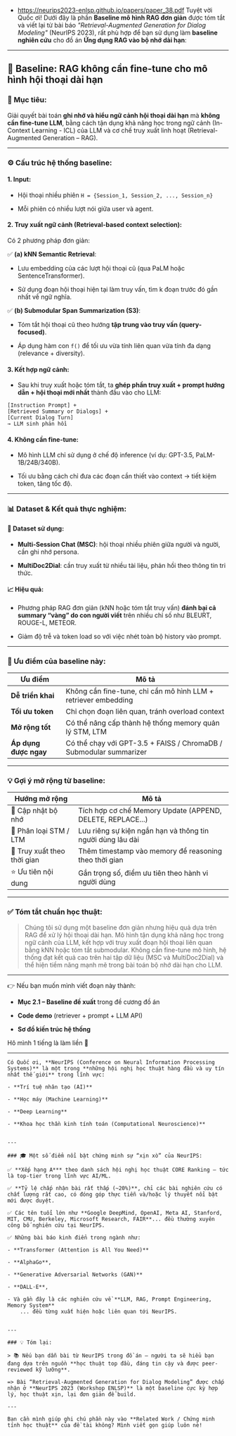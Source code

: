- https://neurips2023-enlsp.github.io/papers/paper_38.pdf
Tuyệt vời Quốc ơi! Dưới đây là phần **Baseline mô hình RAG đơn giản** được tóm tắt và viết lại từ bài báo _"Retrieval-Augmented Generation for Dialog Modeling"_ (NeurIPS 2023), rất phù hợp để bạn sử dụng làm **baseline nghiên cứu** cho đồ án **Ứng dụng RAG vào bộ nhớ dài hạn**:

---

## 🧱 **Baseline: RAG không cần fine-tune cho mô hình hội thoại dài hạn**

### 🎯 Mục tiêu:

Giải quyết bài toán **ghi nhớ và hiểu ngữ cảnh hội thoại dài hạn** mà **không cần fine-tune LLM**, bằng cách tận dụng khả năng học trong ngữ cảnh (In-Context Learning - ICL) của LLM và cơ chế truy xuất linh hoạt (Retrieval-Augmented Generation – RAG).

---

### ⚙️ Cấu trúc hệ thống baseline:

#### 1. **Input**:

- Hội thoại nhiều phiên `H = {Session_1, Session_2, ..., Session_n}`
    
- Mỗi phiên có nhiều lượt nói giữa user và agent.
    

#### 2. **Truy xuất ngữ cảnh (Retrieval-based context selection)**:

Có 2 phương pháp đơn giản:

✅ **(a) kNN Semantic Retrieval**:

- Lưu embedding của các lượt hội thoại cũ (qua PaLM hoặc SentenceTransformer).
    
- Sử dụng đoạn hội thoại hiện tại làm truy vấn, tìm k đoạn trước đó gần nhất về ngữ nghĩa.
    

✅ **(b) Submodular Span Summarization (S3)**:

- Tóm tắt hội thoại cũ theo hướng **tập trung vào truy vấn (query-focused)**.
    
- Áp dụng hàm con `f()` để tối ưu vừa tính liên quan vừa tính đa dạng (relevance + diversity).
    

#### 3. **Kết hợp ngữ cảnh**:

- Sau khi truy xuất hoặc tóm tắt, ta **ghép phần truy xuất + prompt hướng dẫn + hội thoại mới nhất** thành đầu vào cho LLM:
    

```plaintext
[Instruction Prompt] +
[Retrieved Summary or Dialogs] +
[Current Dialog Turn]
→ LLM sinh phản hồi
```

#### 4. **Không cần fine-tune**:

- Mô hình LLM chỉ sử dụng ở chế độ inference (ví dụ: GPT-3.5, PaLM-1B/24B/340B).
    
- Tối ưu bằng cách chỉ đưa các đoạn cần thiết vào context → tiết kiệm token, tăng tốc độ.
    

---

### 📊 Dataset & Kết quả thực nghiệm:

#### 📌 Dataset sử dụng:

- **Multi-Session Chat (MSC)**: hội thoại nhiều phiên giữa người và người, cần ghi nhớ persona.
    
- **MultiDoc2Dial**: cần truy xuất từ nhiều tài liệu, phản hồi theo thông tin tri thức.
    

#### 📈 Hiệu quả:

- Phương pháp RAG đơn giản (kNN hoặc tóm tắt truy vấn) **đánh bại cả summary “vàng” do con người viết** trên nhiều chỉ số như BLEURT, ROUGE-L, METEOR.
    
- Giảm độ trễ và token load so với việc nhét toàn bộ history vào prompt.
    

---

### 🧠 Ưu điểm của baseline này:

|Ưu điểm|Mô tả|
|---|---|
|**Dễ triển khai**|Không cần fine-tune, chỉ cần mô hình LLM + retriever embedding|
|**Tối ưu token**|Chỉ chọn đoạn liên quan, tránh overload context|
|**Mở rộng tốt**|Có thể nâng cấp thành hệ thống memory quản lý STM, LTM|
|**Áp dụng được ngay**|Có thể chạy với GPT-3.5 + FAISS / ChromaDB / Submodular summarizer|

---

### 💡 Gợi ý mở rộng từ baseline:

|Hướng mở rộng|Mô tả|
|---|---|
|🔄 Cập nhật bộ nhớ|Tích hợp cơ chế Memory Update (APPEND, DELETE, REPLACE...)|
|🧠 Phân loại STM / LTM|Lưu riêng sự kiện ngắn hạn và thông tin người dùng lâu dài|
|📅 Truy xuất theo thời gian|Thêm timestamp vào memory để reasoning theo thời gian|
|⭐ Ưu tiên nội dung|Gắn trọng số, điểm ưu tiên theo hành vi người dùng|

---

### ✅ Tóm tắt chuẩn học thuật:

> Chúng tôi sử dụng một baseline đơn giản nhưng hiệu quả dựa trên RAG để xử lý hội thoại dài hạn. Mô hình tận dụng khả năng học trong ngữ cảnh của LLM, kết hợp với truy xuất đoạn hội thoại liên quan bằng kNN hoặc tóm tắt submodular. Không cần fine-tune mô hình, hệ thống đạt kết quả cao trên hai tập dữ liệu (MSC và MultiDoc2Dial) và thể hiện tiềm năng mạnh mẽ trong bài toán bộ nhớ dài hạn cho LLM.

---

👉 Nếu bạn muốn mình viết đoạn này thành:

- **Mục 2.1 – Baseline đề xuất** trong đề cương đồ án
    
- **Code demo** (retriever + prompt + LLM API)
    
- **Sơ đồ kiến trúc hệ thống**
    

Hô mình 1 tiếng là làm liền 💪


---
```
Có Quốc ơi, **NeurIPS (Conference on Neural Information Processing Systems)** là một trong **những hội nghị học thuật hàng đầu và uy tín nhất thế giới** trong lĩnh vực:

- **Trí tuệ nhân tạo (AI)**
    
- **Học máy (Machine Learning)**
    
- **Deep Learning**
    
- **Khoa học thần kinh tính toán (Computational Neuroscience)**
    

---

### 🎓 Một số điểm nổi bật chứng minh sự “xịn xò” của NeurIPS:

✅ **Xếp hạng A*** theo danh sách hội nghị học thuật CORE Ranking – tức là top-tier trong lĩnh vực AI/ML.

✅ **Tỷ lệ chấp nhận bài rất thấp (~20%)**, chỉ các bài nghiên cứu có chất lượng rất cao, có đóng góp thực tiễn và/hoặc lý thuyết nổi bật mới được duyệt.

✅ Các tên tuổi lớn như **Google DeepMind, OpenAI, Meta AI, Stanford, MIT, CMU, Berkeley, Microsoft Research, FAIR**... đều thường xuyên công bố nghiên cứu tại NeurIPS.

✅ Những bài báo kinh điển trong ngành như:

- **Transformer (Attention is All You Need)**
    
- **AlphaGo**,
    
- **Generative Adversarial Networks (GAN)**
    
- **DALL·E**,
    
- Và gần đây là các nghiên cứu về **LLM, RAG, Prompt Engineering, Memory System**  
    ... đều từng xuất hiện hoặc liên quan tới NeurIPS.
    

---

### 💡 Tóm lại:

> 📚 Nếu bạn dẫn bài từ NeurIPS trong đồ án – người ta sẽ hiểu bạn đang dựa trên nguồn **học thuật top đầu, đáng tin cậy và được peer-reviewed kỹ lưỡng**.

=> Bài “Retrieval-Augmented Generation for Dialog Modeling” được chấp nhận ở **NeurIPS 2023 (Workshop ENLSP)** là một baseline cực kỳ hợp lý, học thuật xịn, lại đơn giản để build.

---

Bạn cần mình giúp ghi chú phần này vào **Related Work / Chứng minh tính học thuật** của đề tài không? Mình viết gọn giúp luôn nè!
```